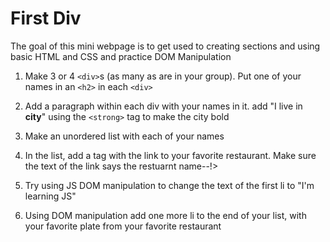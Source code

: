 # First Div

The goal of this mini webpage is to get used to creating sections and using basic HTML and CSS and practice DOM Manipulation

1. Make 3 or 4 `<div>`s (as many as are in your group). Put one of your names in an `<h2>` in each `<div>`
2. Add a paragraph within each div with your names in it. add "I live in **city**" using the `<strong>` tag to make the city bold
3. Make an unordered list with each of your names
4. In the list, add a <a> tag with the link to your favorite restaurant. Make sure the text of the link says the restuarnt name--!>

5. Try using JS DOM manipulation to change the text of the first li to "I'm learning JS"

6. Using DOM manipulation add one more li to the end of your list, with your favorite plate from your favorite restaurant
